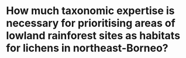 # How much taxonomic expertise is necessary for prioritising areas of lowland rainforest sites as habitats for lichens in northeast-Borneo?

